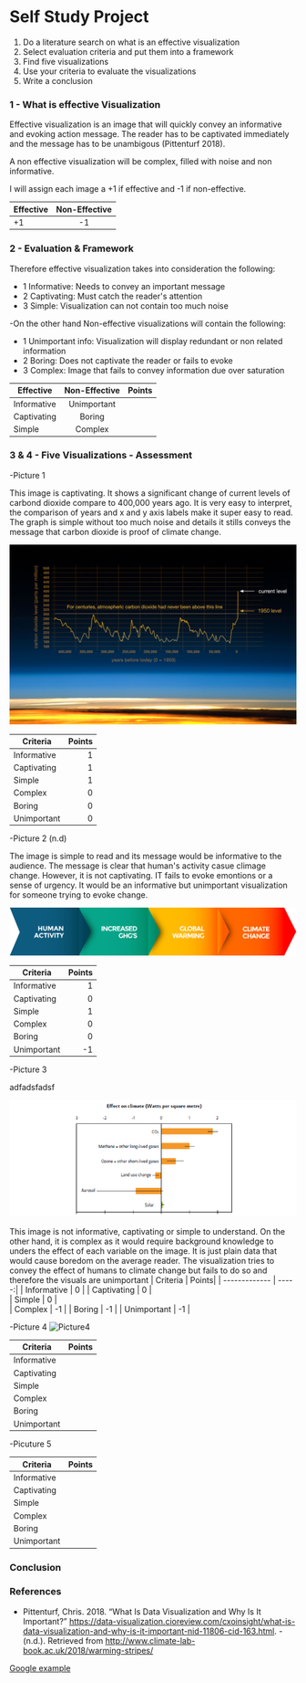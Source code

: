 # Self Study Project 

1. Do a literature search on what is an effective visualization
2. Select evaluation criteria and put them into a framework
3. Find five visualizations
4. Use your criteria to evaluate the visualizations
5. Write a conclusion

### 1 - What is effective Visualization
Effective visualization is an image that will quickly convey an informative and evoking action message. The reader has to be
captivated immediately and the message has to be unambigous (Pittenturf 2018).

A non effective visualization will be complex, filled with noise and non informative.

I will assign each image a +1 if effective and -1 if non-effective.

| Effective     | Non-Effective |
| ------------- |:-------------:|
| +1            |   -1          | 




### 2 - Evaluation & Framework
Therefore effective visualization takes into consideration the following:
- 1 Informative: Needs to convey an important message
- 2 Captivating: Must catch the reader's attention 
- 3 Simple: Visualization can not contain too much noise

-On the other hand Non-effective visualizations will contain the following:

- 1 Unimportant info: Visualization will display redundant or non related information
- 2 Boring: Does not captivate the reader or fails to evoke 
- 3 Complex: Image that fails to convey information due over saturation

| Effective     | Non-Effective | Points|
| ------------- |:-------------:| -----:|
| Informative   | Unimportant   |       |
| Captivating   | Boring        |       |
| Simple        | Complex       |       |



### 3 & 4 - Five Visualizations - Assessment

-Picture 1

This image is captivating. It shows a significant change of current levels of carbond dioxide compare to 400,000 years ago. 
It is very easy to interpret, the comparison of years and x and y axis labels make it super easy to read. The graph is simple without too much noise and details it stills conveys the message that carbon dioxide is proof of climate change.

![Picture1](https://github.com/Marvin510/SelfStudyProject/blob/master/Images/pic%201.jpeg)

| Criteria      | Points|
| ------------- | -----:|
| Informative   |   1   |
| Captivating   |   1   |      
| Simple        |   1   |    
| Complex       |   0   |
| Boring        |   0   |
| Unimportant   |   0   |

-Picture 2 (n.d)

The image is simple to read and its message would be informative to the audience. The message is clear that human's activity casue  climage change. However, it is not captivating. IT fails to evoke emontions or a sense of urgency. It would be an informative but unimportant visualization for someone trying to evoke change.

![Picture2](https://github.com/Marvin510/SelfStudyProject/blob/master/Images/Pic%202.jpg)

| Criteria      | Points|
| ------------- | -----:|
| Informative   |   1   |
| Captivating   |   0   |      
| Simple        |   1   |    
| Complex       |   0   |
| Boring        |   0   |
| Unimportant   |  -1   |


-Picture 3

adfadsfadsf

![Picture3](https://github.com/Marvin510/SelfStudyProject/blob/master/Images/Picture%203.jpg)

This image is not informative, captivating or simple to understand. On the other hand, it is complex as it would require background knowledge to unders the effect of each variable on the image. It is just plain data that would cause boredom on the average reader. The visualization tries to convey the effect of humans to climate change but fails to do so and therefore the visuals are unimportant
| Criteria      | Points|
| ------------- | -----:|
| Informative   |   0   |
| Captivating   |   0   |      
| Simple        |   0   |    
| Complex       |  -1   |
| Boring        |  -1   |
| Unimportant   |  -1   |


-Picture 4
![Picture4](https://19january2017snapshot.epa.gov/sites/production/files/2016-07/models-observed-human-natural.png)

| Criteria      | Points|
| ------------- | -----:|
| Informative   |       |
| Captivating   |       |      
| Simple        |       |    
| Complex       |       |
| Boring        |       |
| Unimportant   |       |

-Picuture 5

| Criteria      | Points|
| ------------- | -----:|
| Informative   |       |
| Captivating   |       |      
| Simple        |       |    
| Complex       |       |
| Boring        |       |
| Unimportant   |       |

### Conclusion



### References
- Pittenturf, Chris. 2018. “What Is Data Visualization and Why Is It Important?” https://data-visualization.cioreview.com/cxoinsight/what-is-data-visualization-and-why-is-it-important-nid-11806-cid-163.html.
-(n.d.). Retrieved from http://www.climate-lab-book.ac.uk/2018/warming-stripes/



[Google example][Link1]

[Link1]: https://www.google.com/
